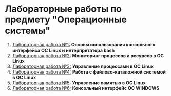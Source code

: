 # Лабораторные работы по предмету "Операционные системы"

1. [Лабораторная работа №1:](https://drive.google.com/file/d/1N06gM7qhkOVTU7-Qt_zizIAA7PlSS9px/view) **Основы использования консольного интерфейса ОС Linux и интерпретатора bash**
2. [Лабораторная работа №2:](https://drive.google.com/file/d/1uwIvgBJ8N4sbEwp1SrleO7lvo-yXYpIH/view) **Мониторинг процессов и ресурсов в ОС Linux**
3. [Лабораторная работа №3:](https://drive.google.com/file/d/1rBuGxYcI8q9hqSatsvLCKuTJDR8ztXdA/view) **Управление процессами в ОС Linux**
4. [Лабораторная работа №4:](https://drive.google.com/file/d/10rCDiMC19coX2lZkGC8gOv8JmSd6L0Nl/view) **Работа с файлово-каталожной системой в ОС Linux**
5. [Лабораторная работа №5:](https://drive.google.com/file/d/1N9JZKzWwMzpC8QdZ0-mY-ib9qouAy_Ua/view) **Управление памятью в ОС Linux**
6. [Лабораторная работа №6:](https://drive.google.com/file/d/1Lnwz8SDRfU2eTREUkp5WGhMW_KS0sVUW/view) **Консольный интерфейс ОС WINDOWS**
